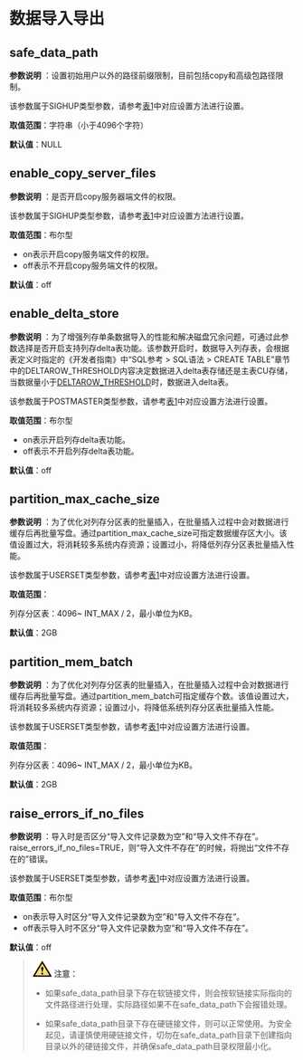 # 数据导入导出

## safe_data_path
**参数说明** ：设置初始用户以外的路径前缀限制，目前包括copy和高级包路径限制。

该参数属于SIGHUP类型参数，请参考[表1](重设参数.md#zh-cn_topic_0237121562_zh-cn_topic_0059777490_t91a6f212010f4503b24d7943aed6d846)中对应设置方法进行设置。

**取值范围**：字符串（小于4096个字符）

**默认值**：NULL

## enable_copy_server_files
**参数说明** ：是否开启copy服务器端文件的权限。

该参数属于SIGHUP类型参数，请参考[表1](重设参数.md#zh-cn_topic_0237121562_zh-cn_topic_0059777490_t91a6f212010f4503b24d7943aed6d846)中对应设置方法进行设置。

**取值范围**：布尔型

-   on表示开启copy服务端文件的权限。
-   off表示不开启copy服务端文件的权限。

**默认值**：off

## enable_delta_store
**参数说明** ：为了增强列存单条数据导入的性能和解决磁盘冗余问题，可通过此参数选择是否开启支持列存delta表功能。该参数开启时，数据导入列存表，会根据表定义时指定的《开发者指南》中“SQL参考 > SQL语法 > CREATE TABLE”章节中的DELTAROW_THRESHOLD内容决定数据进入delta表存储还是主表CU存储，当数据量小于[DELTAROW_THRESHOLD](SQLReference/CREATE-TABLE.md#参数说明a-namezh-cn_topic_0283137629_zh-cn_topic_0237122117_zh-cn_topic_0059778169_s99cf2ac11c79436c93385e4efd7c4428a)时，数据进入delta表。

该参数属于POSTMASTER类型参数，请参考[表1](重设参数.md#zh-cn_topic_0237121562_zh-cn_topic_0059777490_t91a6f212010f4503b24d7943aed6d846)中对应设置方法进行设置。

**取值范围**：布尔型

-   on表示开启列存delta表功能。
-   off表示不开启列存delta表功能。

**默认值**：off

## partition_max_cache_size
**参数说明** ：为了优化对列存分区表的批量插入，在批量插入过程中会对数据进行缓存后再批量写盘。通过partition_max_cache_size可指定数据缓存区大小。该值设置过大，将消耗较多系统内存资源；设置过小，将降低列存分区表批量插入性能。

该参数属于USERSET类型参数，请参考[表1](重设参数.md#zh-cn_topic_0237121562_zh-cn_topic_0059777490_t91a6f212010f4503b24d7943aed6d846)中对应设置方法进行设置。

**取值范围**：

列存分区表：4096~ INT_MAX / 2，最小单位为KB。

**默认值**：2GB

## partition_mem_batch
**参数说明** ：为了优化对列存分区表的批量插入，在批量插入过程中会对数据进行缓存后再批量写盘。通过partition_mem_batch可指定缓存个数。该值设置过大，将消耗较多系统内存资源；设置过小，将降低系统列存分区表批量插入性能。

该参数属于USERSET类型参数，请参考[表1](重设参数.md#zh-cn_topic_0237121562_zh-cn_topic_0059777490_t91a6f212010f4503b24d7943aed6d846)中对应设置方法进行设置。

**取值范围**：

列存分区表：4096~ INT_MAX / 2，最小单位为KB。

**默认值**：2GB

## raise_errors_if_no_files
**参数说明** ：导入时是否区分“导入文件记录数为空”和“导入文件不存在”。raise_errors_if_no_files=TRUE，则“导入文件不存在”的时候，将抛出“文件不存在的”错误。

该参数属于USERSET类型参数，请参考[表1](重设参数.md#zh-cn_topic_0237121562_zh-cn_topic_0059777490_t91a6f212010f4503b24d7943aed6d846)中对应设置方法进行设置。

**取值范围**：布尔型

-   on表示导入时区分“导入文件记录数为空”和“导入文件不存在”。
-   off表示导入时不区分“导入文件记录数为空”和“导入文件不存在”。

**默认值**：off

>![](public_sys-resources/icon-caution.png) **注意：** 
>
>-  如果safe_data_path目录下存在软链接文件，则会按软链接实际指向的文件路径进行处理，实际路径如果不在safe_data_path下会报错处理。
>
>-  如果safe_data_path目录下存在硬链接文件，则可以正常使用。为安全起见，请谨慎使用硬链接文件，切勿在safe_data_path目录下创建指向目录以外的硬链接文件，并确保safe_data_path目录权限最小化。
